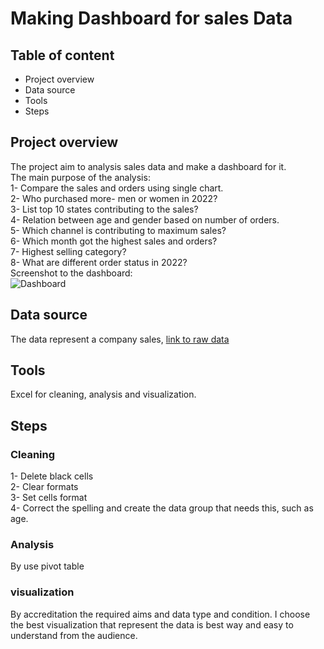 # Making Dashboard for sales Data
## Table of content
- Project overview 
- Data source 
- Tools
- Steps
## Project overview
The project aim to analysis sales data and make a dashboard for it. <br />
The main purpose of the analysis: <br />
1- Compare the sales and orders using single chart. <br />
2- Who purchased more- men or women in 2022?  <br />
3- List top 10 states contributing to the sales? <br />
4- Relation between age and gender based on number of orders. <br />
5- Which channel is contributing to maximum sales? <br />
6- Which month got the highest sales and orders? <br />
7- Highest selling category? <br />
8- What are different order status in 2022? <br />
Screenshot to the dashboard: <br />
![Dashboard](https://github.com/user-attachments/assets/a1d1c6c4-8784-4cf0-8244-e5ce4d6fe90a)  <br />
## Data source
The data represent a company sales, [link to raw data](https://github.com/ahmedkadrygithub/project-1/blob/main/Data%20before.xlsx)
## Tools
Excel for cleaning, analysis and visualization.
## Steps
### Cleaning
1- Delete black cells<br />
2- Clear formats<br />
3- Set cells format<br />
4- Correct the spelling and create the data group that needs this, such as age.<br />
### Analysis
By use pivot table
### visualization
By accreditation the required aims and data type and condition. I choose the best visualization that represent the data is best way and easy to understand from the audience.




 



